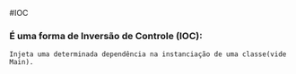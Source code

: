 #IOC
### É uma forma de Inversão de Controle (IOC):
````
Injeta uma determinada dependência na instanciação de uma classe(vide Main).
````
